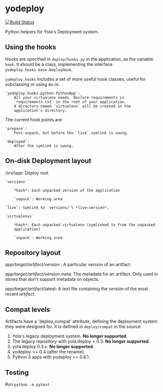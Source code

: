 yodeploy
========
[![Build Status](https://jenkins.yola.net/buildStatus/icon?job=Build-yodeploy)](https://jenkins.yola.net/view/Build/job/Build-yodeploy/)

Python helpers for Yola's Deployment system.

Using the hooks
---------------

Hooks are specified in `deploy/hooks.py` in the application, as the
variable `hook`. It should be a class, implementing the interface
`yodeploy.hooks.base.DeployHook`.

`yodeploy.hooks` includes a set of more useful hook classes, useful
for subclassing or using as-is:

    `yodeploy.hooks.python.PythonApp`:
        All your virtualenv needs. Declare requirements in
        `requirements.txt` in the root of your application.
        A directory named `virtualenv` will be created in the
        application's directory.

The current hook points are:

    `prepare`:
        Post-unpack, but before the `live` symlink is swung.

    `deployed`:
        After the symlink is swung.

On-disk Deployment layout
-------------------------

*/srv/app*: Deploy root

    `versions`

        *hash*: Each unpacked version of the application

        `unpack`: Working area

    `live`: Symlink to `versions/`\ *live-version*.

    `virtualenvs`

        *hash*: Each unpacked virtualenv (symlinked to from the unpacked
        application)

        `unpack`: Working area

Repository layout
-----------------

*app/target/artifact/version* : A particular version of an
artifact.

*app/target/artifact/version*.meta: The metadata for an
artifact. Only used in stores that don't support metadata on objects.

*app/target/artifact*/latest: A text file containing
the *version* of the most recent *artifact*.

Compat levels
-------------

Artifacts have a 'deploy_compat' attribute, defining the deployment
system they were designed for. It is defined in `deploy/compat` in the
source.

1. Yola's legacy deployment system. **No longer supported**.
2. The legacy repository with yola.deploy < 0.3. **No longer supported**.
3. yola.deploy 0.3.x. **No longer supported**.
4. yodeploy >= 0.4 (after the rename).
5. Python 3 apps with yodeploy >= 0.8.1.

Testing
-------

Run `python -m pytest`
